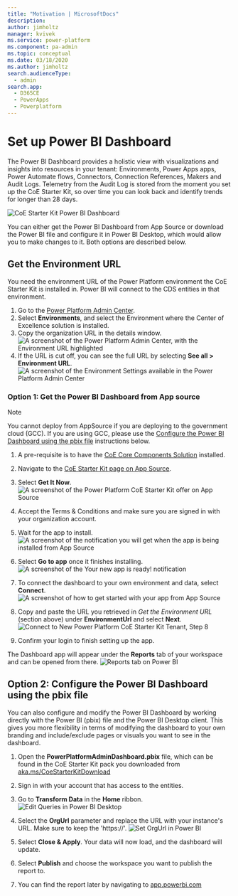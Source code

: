 ```yaml
---
title: "Motivation | MicrosoftDocs"
description: 
author: jimholtz
manager: kvivek
ms.service: power-platform
ms.component: pa-admin
ms.topic: conceptual
ms.date: 03/18/2020
ms.author: jimholtz
search.audienceType: 
  - admin
search.app: 
  - D365CE
  - PowerApps
  - Powerplatform
---
```

# Set up Power BI Dashboard

The Power BI Dashboard provides a holistic view with visualizations and insights into resources in your tenant: Environments, Power Apps apps, Power Automate flows, Connectors, Connection References, Makers and Audit Logs. Telemetry from the Audit Log is stored from the moment you set up the CoE Starter Kit, so over time you can look back and identify trends for longer than 28 days.<!---KATHY SAYS: I know there was somewhere (blog?) you said that the 28 days was what you get from Power Apps without the audit log solution, but in this section since you don't explain it here, it seems like out of the blue.--->

![CoE Starter Kit Power BI Dashboard](media/coeoverview1.PNG)

You can either get the Power BI Dashboard <!---KATHY SAYS: Do you mean specifically the CoE one or is this just generic PBI?--->from App Source or download the Power BI file and configure it in Power BI Desktop, which would allow you to make changes to it. Both options are described below.

## Get the Environment URL

You need the environment URL of the Power Platform environment the CoE Starter Kit is installed in. Power BI will connect to the CDS entities in that environment.

1. Go to the [Power Platform Admin Center](https://aka.ms/ppac).
1. Select **Environments**, and select the Environment where the Center of Excellence solution is installed.
1. Copy the organization URL in the details window. <br>![A screenshot of the Power Platform Admin Center, with the Environment URL highlighted](media/coesetup_envorgurl.png)
1. If the URL is cut off, you can see the full URL by selecting **See all \> Environment URL**. ![A screenshot of the Environment Settings available in the Power Platform Admin Center](media/coesetup_orgurl.png)

### Option 1: Get the Power BI Dashboard from App source

> [!NOTE]
> You cannot deploy from AppSource if you are deploying to the government cloud (GCC). If you are
using GCC, please use the [Configure the Power BI Dashboard using the pbix file](#configure-the-power-bi-dashboard-using-the-pbix-file) instructions below.

1. A pre-requisite is to have the [CoE Core Components Solution](setup-core-components.md) installed.

1. Navigate to the [CoE Starter Kit page on App Source](https://appsource.microsoft.com/product/power-bi/powerapps_pbi.powerapps_coe).

1. Select **Get It Now**.<Br> ![A screenshot of the Power Platform CoE Starter Kit offer on App Source](media/coesetup_powerbiappsource.png)

1. Accept the Terms & Conditions and make sure you are signed in with your organization account.

1. Wait for the app to install. <br> ![A screenshot of the notification you will get when the app is being installed from App Source](media/coesetup_powerbi5.png)

1. Select **Go to app** once it finishes installing. <Br> ![A screenshot of the Your new app is ready! notification](media/coesetup_powerbi2.png)

1. To connect the dashboard to your own environment and data, select **Connect**.  ![A screenshot of how to get started with your app from App Source](media/coesetup_powerbi1.png)

1. Copy and paste the URL you retrieved in *Get the Environment URL* (section above) under **EnvironmentUrl** and select **Next**. ![Connect to New Power Platform CoE Starter Kit Tenant, Step 8](media/coesetup_powerbi4.png)

1. Confirm your login to finish setting up the app.

The Dashboard app will appear under the **Reports** tab of your workspace and can be opened from there. ![Reports tab on Power BI](media/coesetup_powerbi6.png)

## Option 2: Configure the Power BI Dashboard using the pbix file

You can also configure and modify the Power BI Dashboard by working directly with the Power BI (pbix) file and the Power BI Desktop client. This gives you more flexibility in terms of modifying the dashboard to your own branding and include/exclude pages or visuals you want to see in the dashboard.

1. Open the **PowerPlatformAdminDashboard.pbix** file, which can be found in the CoE Starter Kit pack you downloaded from [aka.ms/CoeStarterKitDownload](https://aka.ms/CoEStarterKitDownload)

1. Sign in <!---KATHY SAYS: To what? (Where?)--->with your account that has access to the entities.

1. Go to **Transform Data** in the **Home** ribbon.<br> ![Edit Queries in Power BI Desktop](media/coepowerbi1.png)

1. Select the **OrgUrl** parameter and replace the URL with your instance's URL. Make sure to keep the 'https://'. ![Set OrgUrl in Power BI](media/coesetup_powerbi3.png)

1. Select **Close & Apply**. Your data will now load, and the dashboard will update.

1. Select **Publish** and choose the workspace you want to publish the report to.

1. You can find the report later by navigating to [app.powerbi.com](https://app.powerbi.com/)
